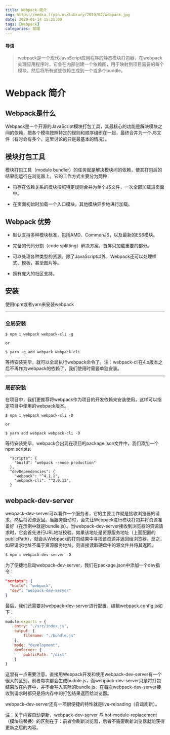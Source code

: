 ```yaml
---
title: Webpack-简介
img: https://media.trytn.us/library/2019/02/webpack.jpg
date: 2020-01-14 15:21:00
tags: [Webpack]
categories: 前端
---
```


#### 导语
> webpack是一个现代JavaScript应用程序的静态模块打包器，在webpack处理应用程序时，它会在内部创建一个依赖图，用于映射到项目需要的每个模块，然后将所有这些依赖生成到一个或多个bundle。

<!--more-->

# Webpack 简介

## Webpack是什么

Webpack是一个开源的JavaScript模块打包工具，其最核心的功能是解决模块之间的依赖，把各个模块按照特定的规则和顺序组织在一起，最终合并为一个JS文件（有时会有多个，这里讨论的只是最基本的情况）。

## 模块打包工具

模块打包工具（module bundler）的任务就是解决模块间的依赖，使其打包后的结果能运行在浏览器上。它的工作方式主要分为两种

* 将存在依赖关系的模块按照特定规则合并为单个JS文件，一次全部加载进页面中。

* 在页面初始时加载一个入口模块，其他模块异步地进行加载。

## Webpack 优势

* 默认支持多种模块标准，包括AMD、CommonJS，以及最新的ES6模块。

* 完备的代码分割（code splitting）解决方案，首屏只加载重要的部分。

* 可以处理各种类型的资源。除了JavaScript以外，Webpack还可以处理样式、模板，甚至图片等。

* 拥有庞大的社区支持。

## 安装

使用npm或者yarn来安装webpack

***
### 全局安装

```
$ npm i webpack webpack-cli -g

or

$ yarn -g add webpack webpack-cli
```

等待安装完毕，就可以全局执行webpack命令了。注：webpack-cli在4.x版本之后不再作为webpack的依赖了，我们使用时需要单独安装。

***
### 局部安装

在项目中，我们更推荐将webpack作为项目的开发依赖来安装使用，这样可以指定项目中使用的webpack版本。

```
$ npm i webpack webpack-cli -D

or

$ yarn add webpack webpack-cli -D
```

等待安装完毕，webpack会出现在项目的package.json文件中，我们添加一个npm scripts:

```
  "scripts": {
    "build": "webpack --mode production"
  },
  "devDependencies": {
    "webpack": "^4.1.1",
    "webpack-cli": "^2.0.12",
  }
```

## webpack-dev-server

webpack-dev-server可以看作一个服务者，它的主要工作就是接收浏览器的请求，然后将资源返回。当服务启动时，会先让Webpack进行模块打包并将资源准备好（在示例中就是bundle.js）。当webpack-dev-server接收到浏览器的资源请求时，它会首先进行URL地址校验。如果该地址是资源服务地址（上面配置的publicPath），就会从Webpack的打包结果中寻找该资源并返回给浏览器。反之，如果请求地址不属于资源服务地址，则直接读取硬盘中的源文件并将其返回。

```javascript
$ npm i webpack-dev-server -D
```

为了便捷地启动webpack-dev-server，我们在package.json中添加一个dev指令：

```json
"scripts": {
  "build": "webpack",
  "dev": "webpack-dev-server"
}
```

最后，我们还需要对webpack-dev-server进行配置。编辑webpack.config.js如下：

```javascript
module.exports = {
    entry: "./src/index.js",
    output: {
        filename: "./bundle.js"
    },
    mode: "development",
    devServer: {
        publicPath: "/dist"
    }   
}
```

这里有一点需要注意。直接用Webpack开发和使用webpack-dev-server有一个很大的区别，前者每次都会生成budnle.js，而webpack-dev-server只是将打包结果放在内存中，并不会写入实际的bundle.js，在每次webpack-dev-server接收到请求时都只是将内存中的打包结果返回给浏览器。

webpack-dev-server还有一项很便捷的特性就是live-reloading（自动刷新）。

注：关于内容自动更新，webpack-dev-server 与 hot-module-replacement（模块热替换）的区别在于：前者会刷新浏览器，后者不需要刷新浏览器就能获得更新之后的内容。
